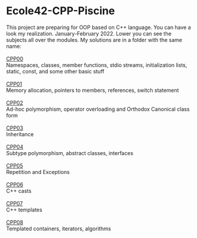 # Ecole42-CPP-Piscine
This project are preparing for OOP based on C++ language. You can have a look my realization. January-February 2022. 
Lower you can see the subjects all over the modules. My solutions are in a folder with the same name: <br><br>
[CPP00](https://cdn.intra.42.fr/pdf/pdf/41482/en.subject.pdf) <br>Namespaces, classes, member functions, stdio streams, initialization lists, static, const, and some other basic stuff <br><br>
[CPP01](https://cdn.intra.42.fr/pdf/pdf/41364/en.subject.pdf) <br> Memory allocation, pointers to members, references, switch statement <br> <br>
[CPP02](https://cdn.intra.42.fr/pdf/pdf/41373/en.subject.pdf) <br> Ad-hoc polymorphism, operator overloading and Orthodox Canonical class form <br><br>
[CPP03](https://cdn.intra.42.fr/pdf/pdf/41485/en.subject.pdf) <br> Inheritance <br><br>
[CPP04](https://cdn.intra.42.fr/pdf/pdf/41323/en.subject.pdf) <br> Subtype polymorphism, abstract classes, interfaces <br> <br>
[CPP05](https://cdn.intra.42.fr/pdf/pdf/41382/en.subject.pdf) <br> Repetition and Exceptions <br><br>
[CPP06](https://cdn.intra.42.fr/pdf/pdf/41340/en.subject.pdf) <br> C++ casts <br><br>
[CPP07](https://cdn.intra.42.fr/pdf/pdf/41394/en.subject.pdf) <br> C++ templates <br><br>
[CPP08](https://cdn.intra.42.fr/pdf/pdf/41305/en.subject.pdf) <br> Templated containers, iterators, algorithms <br><br>

